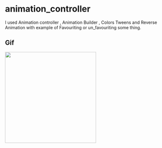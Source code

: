 # animation_controller

I used Animation controller , Animation Builder , Colors Tweens and Reverse Animation with example of Favouriting or un_favouriting some thing.

## Gif
<img src='https://user-images.githubusercontent.com/73393935/105055985-7f760500-5a95-11eb-8717-8fef9f98a954.gif' width=300/>
